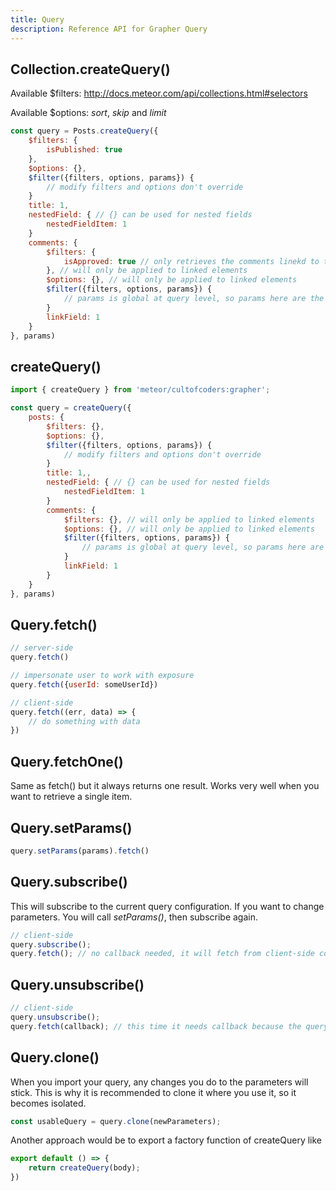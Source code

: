 ```yaml
---
title: Query
description: Reference API for Grapher Query
---
```


## Collection.createQuery()


Available $filters: http://docs.meteor.com/api/collections.html#selectors

Available $options: *sort*, *skip* and *limit* 

```js
const query = Posts.createQuery({
    $filters: {
        isPublished: true
    },
    $options: {},
    $filter({filters, options, params}) {
        // modify filters and options don't override
    }
    title: 1,
    nestedField: { // {} can be used for nested fields
        nestedFieldItem: 1
    }
    comments: {
        $filters: {
            isApproved: true // only retrieves the comments linekd to the post, that have isApproved: true
        }, // will only be applied to linked elements
        $options: {}, // will only be applied to linked elements
        $filter({filters, options, params}) {
            // params is global at query level, so params here are the same as params from the parent
        }
        linkField: 1
    }
}, params)
```

## createQuery()

```js
import { createQuery } from 'meteor/cultofcoders:grapher';

const query = createQuery({
    posts: {
        $filters: {},
        $options: {},
        $filter({filters, options, params}) {
            // modify filters and options don't override
        }
        title: 1,,
        nestedField: { // {} can be used for nested fields
            nestedFieldItem: 1
        }
        comments: {
            $filters: {}, // will only be applied to linked elements
            $options: {}, // will only be applied to linked elements
            $filter({filters, options, params}) {
                // params is global at query level, so params here are the same as params from the parent
            }
            linkField: 1
        }
    }
}, params)
```

## Query.fetch()
```js
// server-side
query.fetch() 

// impersonate user to work with exposure
query.fetch({userId: someUserId})
```

```js
// client-side
query.fetch((err, data) => {
    // do something with data
})
```

## Query.fetchOne()

Same as fetch() but it always returns one result. Works very well when you want to retrieve a single item.

## Query.setParams()

```js
query.setParams(params).fetch()
```

## Query.subscribe()

This will subscribe to the current query configuration. If you want to change parameters. You will call *setParams()*, then subscribe again. 

```js
// client-side
query.subscribe();
query.fetch(); // no callback needed, it will fetch from client-side collections
```

## Query.unsubscribe()

```js
// client-side
query.unsubscribe();
query.fetch(callback); // this time it needs callback because the query is now unsubscribed
```

## Query.clone()

When you import your query, any changes you do to the parameters will stick. This is why it is recommended to clone it where you use it,
so it becomes isolated.

```js
const usableQuery = query.clone(newParameters);
```

Another approach would be to export a factory function of createQuery like

```js
export default () => {
    return createQuery(body);
})
```